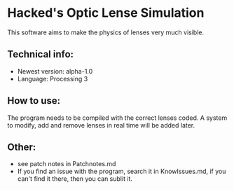 # Hacked's Optic Lense Simulation
This software aims to make the physics of lenses very much visible.

## Technical info:
- Newest version: alpha-1.0
- Language: Processing 3

## How to use:
The program needs to be compiled with the correct lenses coded. A system to modify, add and remove lenses in real time will be added later.

## Other:
- see patch notes in Patchnotes.md
- If you find an issue with the program, search it in KnowIssues.md, if you can't find it there, then you can sublit it.
